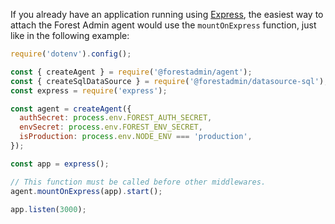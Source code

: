 If you already have an application running using [Express](https://expressjs.com/), the easiest way to attach the Forest Admin agent would use the `mountOnExpress` function, just like in the following example:

```javascript
require('dotenv').config();

const { createAgent } = require('@forestadmin/agent');
const { createSqlDataSource } = require('@forestadmin/datasource-sql');
const express = require('express');

const agent = createAgent({
  authSecret: process.env.FOREST_AUTH_SECRET,
  envSecret: process.env.FOREST_ENV_SECRET,
  isProduction: process.env.NODE_ENV === 'production',
});

const app = express();

// This function must be called before other middlewares.
agent.mountOnExpress(app).start();

app.listen(3000);
```
